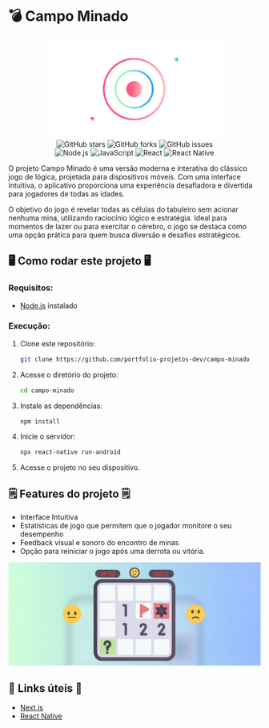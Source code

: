 # 💣 Campo Minado

<div align="center">
<img src="https://github.com/portfolio-projetos-dev/campo-minado/raw/main/.gitassets/capa.png" width="350" />

<div data-badges>
    <img src="https://img.shields.io/github/stars/portfolio-projetos-dev/campo-minado?style=for-the-badge" alt="GitHub stars" />
    <img src="https://img.shields.io/github/forks/portfolio-projetos-dev/campo-minado?style=for-the-badge" alt="GitHub forks" />
    <img src="https://img.shields.io/github/issues/portfolio-projetos-dev/campo-minado?style=for-the-badge" alt="GitHub issues" />
</div>

<div data-badges>
    <img src="https://img.shields.io/badge/node.js-%2343853D.svg?style=for-the-badge&logo=node.js&logoColor=white" alt="Node.js" />
    <img src="https://img.shields.io/badge/javascript-%23F7DF1E.svg?style=for-the-badge&logo=javascript&logoColor=black" alt="JavaScript" />
    <img src="https://img.shields.io/badge/react-%2320232a.svg?style=for-the-badge&logo=react&logoColor=%2361DAFB" alt="React" />
    <img src="https://img.shields.io/badge/react%20native-%2361DAFB.svg?style=for-the-badge&logo=react&logoColor=white" alt="React Native" />
</div>
</div>

O projeto Campo Minado é uma versão moderna e interativa do clássico jogo de lógica, projetada para dispositivos móveis. Com uma interface intuitiva, o aplicativo proporciona uma experiência desafiadora e divertida para jogadores de todas as idades.

O objetivo do jogo é revelar todas as células do tabuleiro sem acionar nenhuma mina, utilizando raciocínio lógico e estratégia. Ideal para momentos de lazer ou para exercitar o cérebro, o jogo se destaca como uma opção prática para quem busca diversão e desafios estratégicos.

## 🖥️ Como rodar este projeto 🖥️

### Requisitos:

- [Node.js](https://nodejs.org/pt) instalado

### Execução:

1. Clone este repositório:

   ```sh
   git clone https://github.com/portfolio-projetos-dev/campo-minado
   ```

2. Acesse o diretório do projeto:

   ```sh
   cd campo-minado
   ```

3. Instale as dependências:

   ```sh
   npm install
   ```

4. Inicie o servidor:

   ```sh
   npx react-native run-android
   ```

5. Acesse o projeto no seu dispositivo.

## 🗒️ Features do projeto 🗒️

- Interface Intuitiva
- Estatísticas de jogo que permitem que o jogador monitore o seu desempenho
- Feedback visual e sonoro do encontro de minas
- Opção para reiniciar o jogo após uma derrota ou vitória.

![](https://github.com/portfolio-projetos-dev/campo-minado/raw/main/.gitassets/2.jpg)

## 💎 Links úteis 💎

- [Next.js](https://nextjs.org/docs)
- [React Native](https://reactnative.dev/docs/environment-setup)
